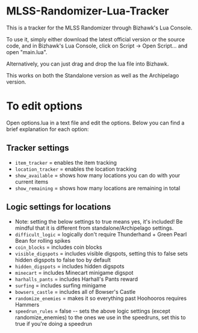 # MLSS-Randomizer-Lua-Tracker
This is a tracker for the MLSS Randomizer through Bizhawk's Lua Console.

To use it, simply either download the latest official version or the source code, and in Bizhawk's Lua Console, click on Script -> Open Script... and open "main.lua".

Alternatively, you can just drag and drop the lua file into Bizhawk.

This works on both the Standalone version as well as the Archipelago version.

# To edit options
Open options.lua in a text file and edit the options. Below you can find a brief explanation for each option:

## Tracker settings
- `item_tracker` = enables the item tracking
- `location_tracker` = enables the location tracking
- `show_available` = shows how many locations you can do with your current items
- `show_remaining` = shows how many locations are remaining in total

## Logic settings for locations
- Note: setting the below settings to true means yes, it's included! Be mindful that it is different from standalone/Archipelago settings.
- `difficult_logic` = logically don't require Thunderhand + Green Pearl Bean for rolling spikes
- `coin_blocks` = includes coin blocks
- `visible_digspots` = includes visible digspots, setting this to false sets hidden digspots to false too by default
- `hidden_digspots` = includes hidden digspots
- `minecart` = includes Minecart minigame digspot
- `harhalls_pants` = includes Harhall's Pants reward
- `surfing` = includes surfing minigame
- `bowsers_castle` = includes all of Bowser's Castle
- `randomize_enemies` = makes it so everything past Hoohooros requires Hammers
- `speedrun_rules` = false -- sets the above logic settings (except randomize_enemies) to the ones we use in the speedruns, set this to true if you're doing a speedrun
